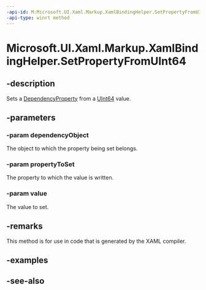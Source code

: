 ```yaml
---
-api-id: M:Microsoft.UI.Xaml.Markup.XamlBindingHelper.SetPropertyFromUInt64(System.Object,Microsoft.UI.Xaml.DependencyProperty,System.UInt64)
-api-type: winrt method
---
```


<!-- Method syntax
public void SetPropertyFromUInt64(System.Object dependencyObject, Windows.UI.Xaml.DependencyProperty propertyToSet, System.UInt64 value)
-->

# Microsoft.UI.Xaml.Markup.XamlBindingHelper.SetPropertyFromUInt64

## -description
Sets a [DependencyProperty](../microsoft.ui.xaml/dependencyproperty.md) from a [UInt64](/dotnet/api/system.uint64?redirectedfrom=MSDN) value.

## -parameters
### -param dependencyObject
The object to which the property being set belongs.

### -param propertyToSet
The property to which the value is written.

### -param value
The value to set.

## -remarks
This method is for use in code that is generated by the XAML compiler.

## -examples

## -see-also
